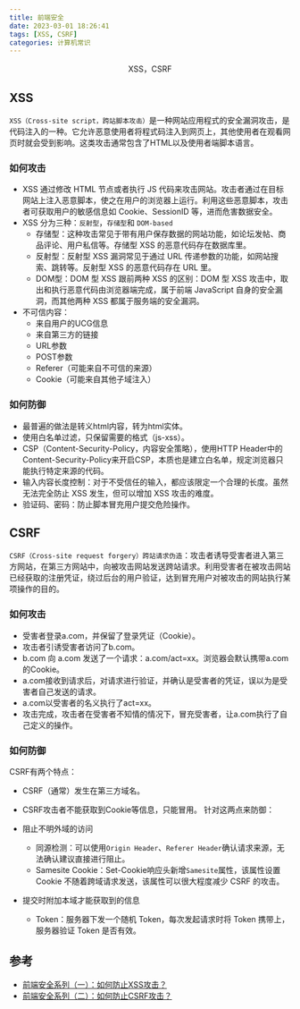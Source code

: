 ```yaml
---
title: 前端安全
date: 2023-03-01 18:26:41
tags: [XSS, CSRF]
categories: 计算机常识
---
```


<center>XSS，CSRF</center>
<!-- more -->

## XSS
`XSS（Cross-site script，跨站脚本攻击）`是⼀种⽹站应⽤程式的安全漏洞攻击，是代码注⼊的⼀种。它允许恶意使⽤者将程式码注⼊到⽹⻚上，其他使⽤者在观看⽹⻚时就会受到影响。这类攻击通常包含了HTML以及使⽤者端脚本语⾔。

### 如何攻击
- XSS 通过修改 HTML 节点或者执⾏ JS 代码来攻击⽹站。攻击者通过在目标网站上注入恶意脚本，使之在用户的浏览器上运行。利用这些恶意脚本，攻击者可获取用户的敏感信息如 Cookie、SessionID 等，进而危害数据安全。
- XSS 分为三种：`反射型`，`存储型`和 `DOM-based`
  - 存储型：这种攻击常见于带有用户保存数据的网站功能，如论坛发帖、商品评论、用户私信等。存储型 XSS 的恶意代码存在数据库里。
  - 反射型：反射型 XSS 漏洞常见于通过 URL 传递参数的功能，如网站搜索、跳转等。反射型 XSS 的恶意代码存在 URL 里。
  - DOM型：DOM 型 XSS 跟前两种 XSS 的区别：DOM 型 XSS 攻击中，取出和执行恶意代码由浏览器端完成，属于前端 JavaScript 自身的安全漏洞，而其他两种 XSS 都属于服务端的安全漏洞。
- 不可信内容：
  - 来自用户的UCG信息
  - 来自第三方的链接
  - URL参数
  - POST参数
  - Referer（可能来自不可信的来源）
  - Cookie（可能来自其他子域注入）

### 如何防御
- 最普遍的做法是转义html内容，转为html实体。
- 使用白名单过滤，只保留需要的格式（js-xss）。
- CSP（Content-Security-Policy，内容安全策略），使用HTTP Header中的 Content-Security-Policy来开启CSP，本质也是建立白名单，规定浏览器只能执行特定来源的代码。
- 输入内容长度控制：对于不受信任的输入，都应该限定一个合理的长度。虽然无法完全防止 XSS 发生，但可以增加 XSS 攻击的难度。
- 验证码、密码：防止脚本冒充用户提交危险操作。

## CSRF
`CSRF（Cross-site request forgery）跨站请求伪造`：攻击者诱导受害者进入第三方网站，在第三方网站中，向被攻击网站发送跨站请求。利用受害者在被攻击网站已经获取的注册凭证，绕过后台的用户验证，达到冒充用户对被攻击的网站执行某项操作的目的。

### 如何攻击
- 受害者登录a.com，并保留了登录凭证（Cookie）。
- 攻击者引诱受害者访问了b.com。
- b.com 向 a.com 发送了一个请求：a.com/act=xx。浏览器会默认携带a.com的Cookie。
- a.com接收到请求后，对请求进行验证，并确认是受害者的凭证，误以为是受害者自己发送的请求。
- a.com以受害者的名义执行了act=xx。
- 攻击完成，攻击者在受害者不知情的情况下，冒充受害者，让a.com执行了自己定义的操作。

### 如何防御
CSRF有两个特点：
  - CSRF（通常）发生在第三方域名。
  - CSRF攻击者不能获取到Cookie等信息，只能冒用。
针对这两点来防御：

- 阻止不明外域的访问
  - 同源检测：可以使用`Origin Header`、`Referer Header`确认请求来源，无法确认建议直接进行阻止。
  - Samesite Cookie：Set-Cookie响应头新增`Samesite`属性，该属性设置 Cookie 不随着跨域请求发送，该属性可以很⼤程度减少 CSRF 的攻击。
- 提交时附加本域才能获取到的信息
  - Token：服务器下发⼀个随机 Token，每次发起请求时将 Token 携带上，服务器验证 Token 是否有效。

## 参考
- [前端安全系列（一）：如何防止XSS攻击？](https://tech.meituan.com/2018/09/27/fe-security.html)
- [前端安全系列（二）：如何防止CSRF攻击？](https://tech.meituan.com/2018/10/11/fe-security-csrf.html)